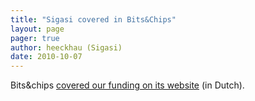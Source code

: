 ```yaml
---
title: "Sigasi covered in Bits&Chips"
layout: page 
pager: true
author: heeckhau (Sigasi)
date: 2010-10-07
---
```

<div class="content">
<p>Bits&amp;chips <a href="http://www.bits-chips.nl/nieuws/algemeen-nieuws/bekijk/artikel/vhdl-ontwikkelaar-sigasi-haalt-geld-op.html" class="elf-external elf-icon">covered our funding on its website</a> (in Dutch).</p>  </div>


